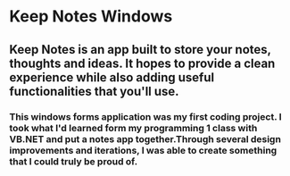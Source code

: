 # Keep Notes Windows
## Keep Notes is an app built to store your notes, thoughts and ideas. It hopes to provide a clean experience while also adding useful functionalities that you'll use.

### This windows forms application was my first coding project. I took what I'd learned form my programming 1 class with VB.NET and put a notes app together.Through several design improvements and iterations, I was able to create something that I could truly be proud of. 

